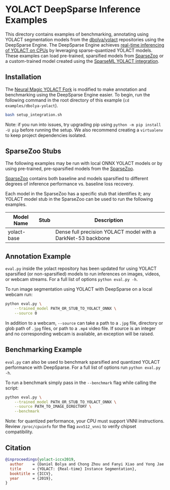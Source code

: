 <!--
Copyright (c) 2021 - present / Neuralmagic, Inc. All Rights Reserved.

Licensed under the Apache License, Version 2.0 (the "License");
you may not use this file except in compliance with the License.
You may obtain a copy of the License at

   http://www.apache.org/licenses/LICENSE-2.0

Unless required by applicable law or agreed to in writing,
software distributed under the License is distributed on an "AS IS" BASIS,
WITHOUT WARRANTIES OR CONDITIONS OF ANY KIND, either express or implied.
See the License for the specific language governing permissions and
limitations under the License.
-->

# YOLACT DeepSparse Inference Examples
This directory contains examples of benchmarking, annotating using YOLACT segmentation models from the [dbolya/yolact](https://github.com/dbolya/yolact) repositories using the DeepSparse Engine. 
The DeepSparse Engine achieves [real-time inferencing of YOLACT on CPUs]() by leveraging sparse-quantized YOLACT models. 
These examples can load pre-trained, sparsified models from [SparseZoo](https://github.com/neuralmagic/sparsezoo) or a custom-trained model created using the [SparseML YOLACT integration](https://github.com/neuralmagic/sparseml/blob/main/integrations/yolact/README.md).

## Installation
The [Neural Magic YOLACT Fork](https://github.com/neuralmagic/yolact) is modified to make annotation and benchmarking using the DeepSparse Engine easier. To begin, run the following command in the root directory of this example (`cd examples/dbolya-yolact`).

```bash
bash setup_integration.sh
```

Note: if you run into issues, try upgrading pip using `python -m pip install -U pip` before running the setup. 
We also recommend creating a `virtualenv` to keep project dependencies isolated.

## SparseZoo Stubs
The following examples may be run with local ONNX YOLACT models or by using pre-trained, pre-sparsified models
from the [SparseZoo](https://sparsezoo.neuralmagic.com/).

[SparseZoo](https://sparsezoo.neuralmagic.com/) contains both 
baseline and models sparsified to different degrees of inference performance vs. baseline loss recovery.

Each model in the SparseZoo has a specific stub that identifies it; any YOLACT model stub in the SparseZoo can be used to
run the following examples.


| Model Name     |      Stub      | Description |
|----------|-------------|-------------|
| yolact-base |  | Dense full precision YOLACT model with a DarkNet-53 backbone|


## Annotation Example
`eval.py` inside the yolact repository has been updated for using YOLACT sparsified (or non-sparsified) models
to run inferences on images, videos, or webcam streams. For a full list of options
`python eval.py -h`.

To run image segmentation using YOLACT with DeepSparse on a local webcam run:
```bash
python eval.py \
    --trained_model PATH_OR_STUB_TO_YOLACT_ONNX \
    --source 0 
```

In addition to a webcam, `--source` can take a path to a `.jpg` file, directory or glob path
of `.jpg` files, or path to a `.mp4` video file.  If source is an integer and no
corresponding webcam is available, an exception will be raised.


## Benchmarking Example
`eval.py` can also be used to benchmark sparsified and quantized YOLACT
performance with DeepSparse.  For a full list of options run `python eval.py -h`.

To run a benchmark simply pass in the `--benchmark` flag while calling the script:
```bash
python eval.py \
    --trained_model PATH_OR_STUB_TO_YOLACT_ONNX \
    --source PATH_TO_IMAGE_DIRECTORY \
    --benchmark
```

Note: for quantized performance, your CPU must support VNNI instructions.
Review `/proc/cpuinfo` for the flag `avx512_vnni` to verify chipset compatibility.

## Citation
```bibtex
@inproceedings{yolact-iccv2019,
  author    = {Daniel Bolya and Chong Zhou and Fanyi Xiao and Yong Jae Lee},
  title     = {YOLACT: {Real-time} Instance Segmentation},
  booktitle = {ICCV},
  year      = {2019},
}
```
